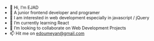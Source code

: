 - 👋 Hi, I’m EJAD
- 🌱 A junior frontend developer and programer
- 👀 I am interested in web development especially in javascript / jQuery
- 🌱 I’m currently learning React
- 💞️ I’m looking to collaborate on Web Development Projects
- 📫 Hit me on edoumeyan@gmail.com

<!---
Ejad1/Ejad1 is a ✨ special ✨ repository because its `README.md` (this file) appears on your GitHub profile.
You can click the Preview link to take a look at your changes.
--->
